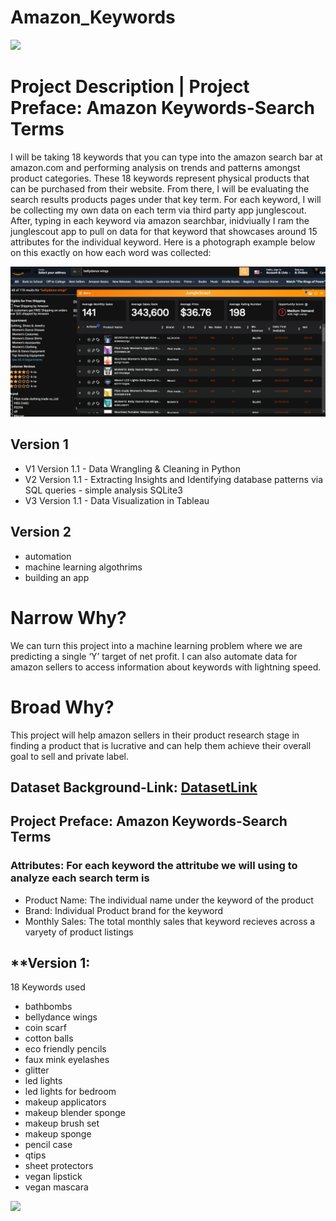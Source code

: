 #                   Amazon_Keywords 

![](https://github.com/Alexandria-Ransom/Amazon_Keywords/blob/main/amazonman.gif)



# Project Description | Project Preface: Amazon Keywords-Search Terms

I will be taking 18 keywords that you can type into the amazon search bar at amazon.com and performing analysis on trends and patterns amongst product categories. These 18 keywords represent physical products that can be purchased from their website. From there, I will be evaluating the search results products pages under that key term. For each keyword, I will be collecting  my own data on each term via third party app junglescout. After, typing in each keyword via amazon searchbar, inidviually I ram the junglescout app to pull on data for that keyword that showcases around 15 attributes for the individual keyword. Here is a photograph example below on this exactly on how each word was collected:

![junglescout](https://github.com/Alexandria-Ransom/Amazon_Keywords/blob/Version1.1/gifs/junglescout.png)






## Version 1
- V1 Version 1.1 - Data Wrangling & Cleaning in Python
- V2 Version 1.1 - Extracting Insights and Identifying database patterns via SQL queries - simple analysis SQLite3
- V3 Version 1.1 - Data Visualization in Tableau 

## Version 2 
- automation 
- machine learning algothrims 
- building an app

# Narrow Why?
We can turn this project into a machine learning problem where we are predicting a single ‘Y’ target of net profit. I can also automate data for amazon sellers to access information about keywords with lightning speed.
# Broad Why? 
This project will help amazon sellers in their product research stage in finding a product that is lucrative and can help them achieve their overall goal to sell and private label.



## Dataset Background-Link: [DatasetLink](https://github.com/Alexandria-Ransom/Amazon_Keywords/blob/Version1.1/ecom_search_keywords.csv)




## Project Preface: Amazon Keywords-Search Terms

### Attributes: For each keyword the attritube we will using to analyze each search term is 
* Product Name: The individual name under the keyword of the product 
* Brand: Individual Product brand for the keyword
* Monthly Sales: The total monthly sales that keyword recieves across a varyety of product listings 

## **Version 1:

18 Keywords used 
* bathbombs 
* bellydance wings 
* coin scarf
* cotton balls 
* eco friendly pencils
* faux mink eyelashes
* glitter
* led lights
* led lights for bedroom
* makeup applicators 
* makeup blender sponge 
* makeup brush set 
* makeup sponge 
* pencil case 
* qtips 
* sheet protectors 
* vegan lipstick 
* vegan mascara

![](https://github.com/Alexandria-Ransom/Amazon_Keywords/blob/main/giphy.gif)
